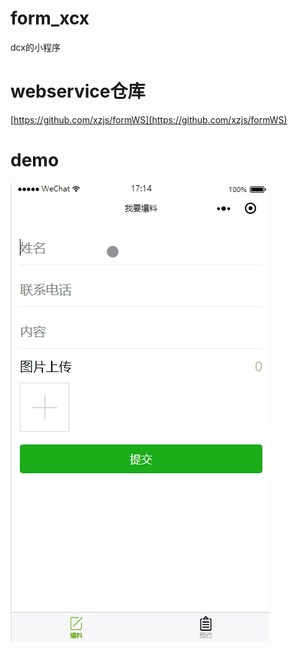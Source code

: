 # form_xcx
dcx的小程序

# webservice仓库
[https://github.com/xzjs/formWS](https://github.com/xzjs/formWS)

# demo
![demo](demo.gif)
